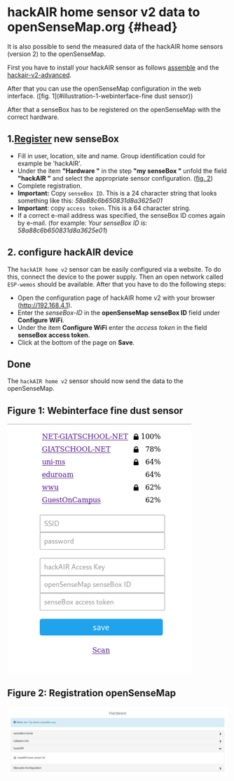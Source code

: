 # hackAIR home sensor v2 data to openSenseMap.org {#head}
It is also possible to send the measured data of the hackAIR home sensors (version 2) to the openSenseMap.

First you have to install your hackAIR sensor as follows [assemble](http://www.hackair.eu/hackair-home-v2/) and the [hackair-v2-advanced](https://github.com/mkraats/hackair-v2-advanced).

After that you can use the openSenseMap configuration in the web interface. ([fig. 1](#illustration-1-webinterface-fine dust sensor))

After that a senseBox has to be registered on the openSenseMap with the correct hardware.

## 1.[Register](https://opensensemap.org/register) new senseBox
- Fill in user, location, site and name. Group identification could for example be 'hackAIR'.
- Under the item **"Hardware "** in the step **"my senseBox "** unfold the field **"hackAIR "** and select the appropriate sensor configuration. ([fig. 2](#image-2-registration-opensensemap))
- Complete registration.
- **Important:** Copy `senseBox ID`. This is a 24 character string that looks something like this: *58a88c6b650831d8a3625e01*
- **Important**: copy `access token`. This is a 64 character string.
- If a correct e-mail address was specified, the senseBox ID comes again by e-mail. (for example: *Your senseBox ID is: 58a88c6b650831d8a3625e01*)

## 2. configure hackAIR device
The `hackAIR home v2` sensor can be easily configured via a website. To do this, connect the device to the power supply.
Then an open network called `ESP-wemos` should be available. After that you have to do the following steps:

- Open the configuration page of hackAIR home v2 with your browser (http://192.168.4.1).
- Enter the *senseBox-ID* in the **openSenseMap senseBox ID** field under **Configure WiFi**.
- Under the item **Configure WiFi** enter the *access token* in the field **senseBox access token**.
- Click at the bottom of the page on **Save**.

## Done
The `hackAIR home v2` sensor should now send the data to the openSenseMap.

## Figure 1: Webinterface fine dust sensor
<img src="https://raw.githubusercontent.com/sensebox/resources/master/images/hackair/02_Sensor_Konfiguration.png"/>

## Figure 2: Registration openSenseMap
<img src="https://raw.githubusercontent.com/sensebox/resources/master/images/hackair/01_openSenseMap_Konfiguration.png"/>


